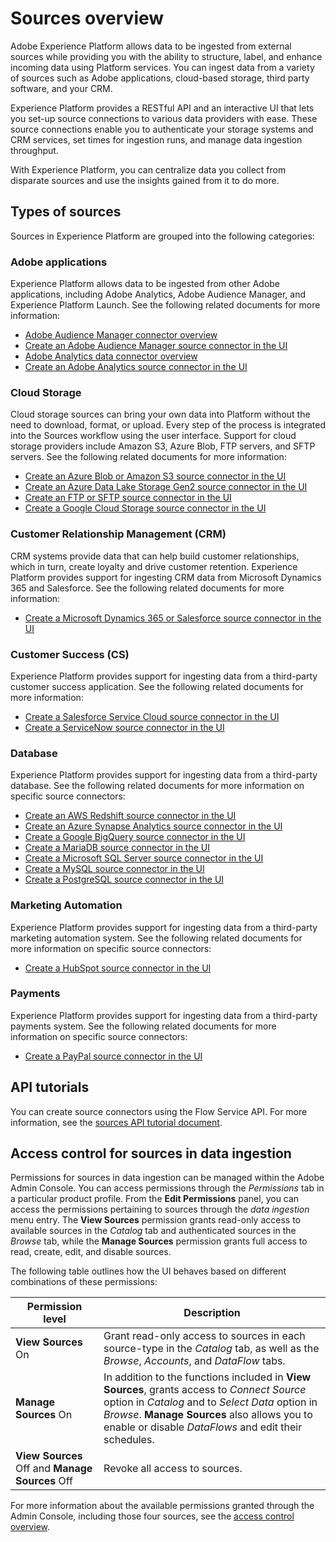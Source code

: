 # Sources overview

Adobe Experience Platform allows data to be ingested from external sources while providing you with the ability to structure, label, and enhance incoming data using Platform services. You can ingest data from a variety of sources such as Adobe applications, cloud-based storage, third party software, and your CRM.

Experience Platform provides a RESTful API and an interactive UI that lets you set-up source connections to various data providers with ease. These source connections enable you to authenticate your storage systems and CRM services, set times for ingestion runs, and manage data ingestion throughput.

With Experience Platform, you can centralize data you collect from disparate sources and use the insights gained from it to do more.

## Types of sources

Sources in Experience Platform are grouped into the following categories:

### Adobe applications

Experience Platform allows data to be ingested from other Adobe applications, including Adobe Analytics, Adobe Audience Manager, and Experience Platform Launch. See the following related documents for more information:

-   [Adobe Audience Manager connector overview](./audience_manager_connector.md)
-   [Create an Adobe Audience Manager source connector in the UI](../../tutorials/sources_tutorial/ui/adobe-applications/aam-ui-tutorial.md)
-   [Adobe Analytics data connector overview](./analytics_data_connector.md)
-   [Create an Adobe Analytics source connector in the UI](../../tutorials/sources_tutorial/ui/adobe-applications/adobe-analytics-ui-tutorial.md)

### Cloud Storage

Cloud storage sources can bring your own data into Platform without the need to download, format, or upload. Every step of the process is integrated into the Sources workflow using the user interface. Support for cloud storage providers include Amazon S3, Azure Blob, FTP servers, and SFTP servers. See the following related documents for more information:

-   [Create an Azure Blob or Amazon S3 source connector in the UI](../../tutorials/sources_tutorial/ui/cloud-storages/amazon-s3-ui-tutorial.md)
-   [Create an Azure Data Lake Storage Gen2 source connector in the UI](../../tutorials/sources_tutorial/ui/cloud-storages/adls-gen2-ui-tutorial.md)
-   [Create an FTP or SFTP source connector in the UI](../../tutorials/sources_tutorial/ui/cloud-storages/ftp-sftp-ui-tutorial.md)
-   [Create a Google Cloud Storage source connector in the UI](../../tutorials/sources_tutorial/ui/cloud-storages/google-cloud-storage-ui-tutorial.md)

### Customer Relationship Management (CRM)

CRM systems provide data that can help build customer relationships, which in turn, create loyalty and drive customer retention. Experience Platform provides support for ingesting CRM data from Microsoft Dynamics 365 and Salesforce. See the following related documents for more information:

-   [Create a Microsoft Dynamics 365 or Salesforce source connector in the UI](../../tutorials/sources_tutorial/ui/crm/dynamics-salesforce-ui-tutorial.md)

### Customer Success (CS)

Experience Platform provides support for ingesting data from a third-party customer success application. See the following related documents for more information:

-   [Create a Salesforce Service Cloud source connector in the UI](../../tutorials/sources_tutorial/ui/customer-success/salesforce-service-cloud-tutorial.md)
-   [Create a ServiceNow source connector in the UI](../../tutorials/sources_tutorial/ui/customer-success/servicenow-ui-tutorial.md)

### Database

Experience Platform provides support for ingesting data from a third-party database. See the following related documents for more information on specific source connectors:

-   [Create an AWS Redshift source connector in the UI](../../tutorials/sources_tutorial/ui/databases/amazon-redshift-ui-tutorial.md)
-   [Create an Azure Synapse Analytics source connector in the UI](../../tutorials/sources_tutorial/ui/databases/azure-synapse-analytics-ui-tutorial.md)
-   [Create a Google BigQuery source connector in the UI](../../tutorials/sources_tutorial/ui/databases/google-big-query-ui-tutorial.md)
-   [Create a MariaDB source connector in the UI](../../tutorials/sources_tutorial/ui/databases/google-big-query-ui-tutorial.md)
-   [Create a Microsoft SQL Server source connector in the UI](../../tutorials/sources_tutorial/ui/databases/sql-server-ui-tutorial.md)
-   [Create a MySQL source connector in the UI](../../tutorials/sources_tutorial/ui/databases/mysql-ui-tutorial.md)
-   [Create a PostgreSQL source connector in the UI](../../tutorials/sources_tutorial/ui/databases/postgresql-tutorial.md)

### Marketing Automation

Experience Platform provides support for ingesting data from a third-party marketing automation system. See the following related documents for more information on specific source connectors:

-   [Create a HubSpot source connector in the UI](../../tutorials/sources_tutorial/ui/marketing-automation/hubspot-tutorial.md)

### Payments

Experience Platform provides support for ingesting data from a third-party payments system. See the following related documents for more information on specific source connectors:

- [Create a PayPal source connector in the UI](../../tutorials/sources_tutorial/ui/payments/paypal-tutorial.md)

## API tutorials

You can create source connectors using the Flow Service API. For more information, see the [sources API tutorial document](../../tutorials/sources_tutorial/api/sources-api-tutorial.md).

## Access control for sources in data ingestion

Permissions for sources in data ingestion can be managed within the Adobe Admin Console. You can access permissions through the *Permissions* tab in a particular product profile. From the **Edit Permissions** panel, you can access the permissions pertaining to sources through the *data ingestion* menu entry. The **View Sources** permission grants read-only access to available sources in the *Catalog* tab and authenticated sources in the *Browse* tab, while the **Manage Sources** permission grants full access to read, create, edit, and disable sources.

The following table outlines how the UI behaves based on different combinations of these permissions:

| Permission level | Description |
| ---- | ----|
| **View Sources** On | Grant read-only access to sources in each source-type in the *Catalog* tab, as well as the *Browse*, *Accounts*, and *DataFlow* tabs. |
| **Manage Sources** On | In addition to the functions included in **View Sources**, grants access to *Connect Source* option in *Catalog* and to *Select Data* option in *Browse*. **Manage Sources** also allows you to enable or disable *DataFlows* and edit their schedules. |
| **View Sources** Off and **Manage Sources** Off | Revoke all access to sources. |

For more information about the available permissions granted through the Admin Console, including those four sources, see the [access control overview](https://www.adobe.io/apis/experienceplatform/home/permissions-and-sandboxes/permissions-and-sandboxes.html#!api-specification/markdown/narrative/technical_overview/access-control/access-control-overview.md).
